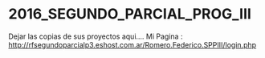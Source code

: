 # 2016_SEGUNDO_PARCIAL_PROG_III
Dejar las copias de sus proyectos aqui....
Mi Pagina : http://rfsegundoparcialp3.eshost.com.ar/Romero.Federico.SPPIII/login.php

